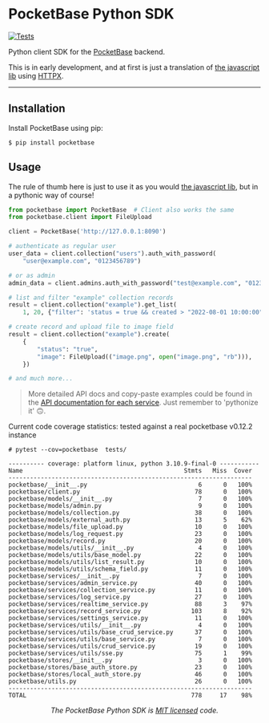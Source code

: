 # PocketBase Python SDK

[![Tests](https://github.com/m29h/pocketbase/actions/workflows/tests.yml/badge.svg?branch=master)](https://github.com/m29h/pocketbase/actions/workflows/tests.yml)

Python client SDK for the <a href="https://pocketbase.io/">PocketBase</a> backend.

This is in early development, and at first is just a translation of <a href="https://github.com/pocketbase/js-sdk">the javascript lib</a> using <a href="https://github.com/encode/httpx/">HTTPX</a>.

---

## Installation

Install PocketBase using pip:

```shell
$ pip install pocketbase
```

## Usage

The rule of thumb here is just to use it as you would <a href="https://github.com/pocketbase/js-sdk">the javascript lib</a>, but in a pythonic way of course!

```python
from pocketbase import PocketBase  # Client also works the same
from pocketbase.client import FileUpload

client = PocketBase('http://127.0.0.1:8090')

# authenticate as regular user
user_data = client.collection("users").auth_with_password(
    "user@example.com", "0123456789")

# or as admin
admin_data = client.admins.auth_with_password("test@example.com", "0123456789")

# list and filter "example" collection records
result = client.collection("example").get_list(
    1, 20, {"filter": 'status = true && created > "2022-08-01 10:00:00"'})

# create record and upload file to image field
result = client.collection("example").create(
    {
        "status": "true",
        "image": FileUpload(("image.png", open("image.png", "rb"))),
    })

# and much more...
```
> More detailed API docs and copy-paste examples could be found in the [API documentation for each service](https://pocketbase.io/docs/api-authentication). Just remember to 'pythonize it' 🙃.

Current code coverage statistics:  tested against a real pocketbase v0.12.2 instance
```
# pytest --cov=pocketbase  tests/

---------- coverage: platform linux, python 3.10.9-final-0 -----------
Name                                             Stmts   Miss  Cover
--------------------------------------------------------------------
pocketbase/__init__.py                               6      0   100%
pocketbase/client.py                                78      0   100%
pocketbase/models/__init__.py                        7      0   100%
pocketbase/models/admin.py                           9      0   100%
pocketbase/models/collection.py                     38      0   100%
pocketbase/models/external_auth.py                  13      5    62%
pocketbase/models/file_upload.py                    10      0   100%
pocketbase/models/log_request.py                    23      0   100%
pocketbase/models/record.py                         20      0   100%
pocketbase/models/utils/__init__.py                  4      0   100%
pocketbase/models/utils/base_model.py               22      0   100%
pocketbase/models/utils/list_result.py              10      0   100%
pocketbase/models/utils/schema_field.py             11      0   100%
pocketbase/services/__init__.py                      7      0   100%
pocketbase/services/admin_service.py                40      0   100%
pocketbase/services/collection_service.py           11      0   100%
pocketbase/services/log_service.py                  27      0   100%
pocketbase/services/realtime_service.py             88      3    97%
pocketbase/services/record_service.py              103      8    92%
pocketbase/services/settings_service.py             11      0   100%
pocketbase/services/utils/__init__.py                4      0   100%
pocketbase/services/utils/base_crud_service.py      37      0   100%
pocketbase/services/utils/base_service.py            7      0   100%
pocketbase/services/utils/crud_service.py           19      0   100%
pocketbase/services/utils/sse.py                    75      1    99%
pocketbase/stores/__init__.py                        3      0   100%
pocketbase/stores/base_auth_store.py                23      0   100%
pocketbase/stores/local_auth_store.py               46      0   100%
pocketbase/utils.py                                 26      0   100%
--------------------------------------------------------------------
TOTAL                                              778     17    98%
```

<p align="center"><i>The PocketBase Python SDK is <a href="https://github.com/m29h/pocketbase/blob/master/LICENCE.txt">MIT licensed</a> code.</p>
